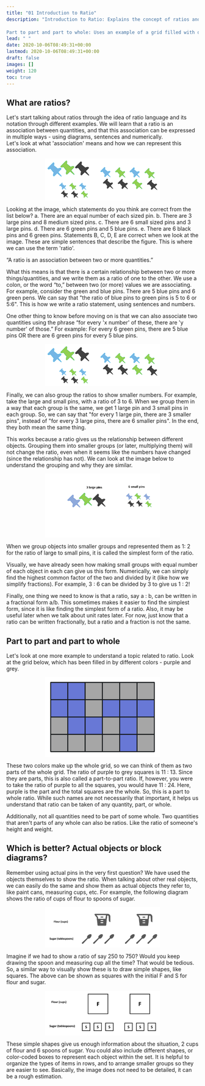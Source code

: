 ```yaml
---
title: "01 Introduction to Ratio"
description: "Introduction to Ratio: Explains the concept of ratios and how they can be represented using diagrams, sentences, and numbers. Also discusses simplifying ratios and representing them fractionally.

Part to part and part to whole: Uses an example of a grid filled with different colors to explain the concept of part-to-part and part-to-whole ratios."
lead: " "
date: 2020-10-06T08:49:31+00:00
lastmod: 2020-10-06T08:49:31+00:00
draft: false
images: []
weight: 120
toc: true
---
```


## What are ratios?

Let's start talking about ratios through the idea of ratio language and its notation through different examples. We will learn that a ratio is an association between quantities, and that this association can be expressed in multiple ways - using diagrams, sentences and numerically.  
Let's look at what 'association' means and how we can represent this association. 

<img src ="R01-pins.png" width="300" style="display: block; margin: 0 auto;">

Looking at the image, which statements do you think are correct from the list below?
a. There are an equal number of each sized pin.
b. There are 3 large pins and 8 medium sized pins.
c. There are 6 small sized pins and 3 large pins.
d. There are 6 green pins and 5 blue pins.
e. There are 6 black pins and 6 green pins.
Statements B, C, D, E are correct when we look at the image. These are simple sentences that describe the figure. 
This is where we can use the term 'ratio'. 

 “A ratio is an association between two or more quantities.” 

What this means is that there is a certain relationship between two or more things/quantities, and we write them as a ratio of one to the other. We use a colon, or the word “to,” between two (or more) values we are associating. For example, consider the green and blue pins. There are 5 blue pins and 6 green pens. We can say that "the ratio of blue pins to green pins is 5 to 6 or 5:6". This is how we write a ratio statement, using sentences and numbers. 
 
One other thing to know before moving on is that we can also associate two quantities using the phrase “for every 'x number' of these, there are 'y number' of those.” 
For example: For every 6 green pins, there are 5 blue pins OR there are 6 green pins for every 5 blue pins.

<img src ="R01-pins.png" width="300" style="display: block; margin: 0 auto;">

Finally, we can also group the ratios to show smaller numbers. For example, take the large and small pins, with a ratio of 3 to 6. When we group them in a way that each group is the same, we get 1 large pin and 3 small pins in each group. So, we can say that "for every 1 large pin, there are 3 smaller pins", instead of "for every 3 large pins, there are 6 smaller pins". In the end, they both mean the same thing. 
 
This works because a ratio gives us the relationship between different objects. Grouping them into smaller groups (or later, multiplying them) will not change the ratio, even when it seems like the numbers have changed (since the relationship has not). We can look at the image below to understand the grouping and why they are similar. 

<img src ="R01-grouping-and-simplest form-3to6-1to2-gif.gif" width="300" style="display: block; margin: 0 auto;">

When we group objects into smaller groups and represented them as 1: 2 for the ratio of large to small pins, it is called the simplest form of the ratio. 
 
Visually, we have already seen how making small groups with equal number of each object in each can give us this form. Numerically, we can simply find the highest common factor of the two and divided by it (like how we simplify fractions). For example, 3 : 6 can be divided by 3 to give us 1 : 2! 

Finally, one thing we need to know is that a ratio, say a : b, can be written in a fractional form a/b. This sometimes makes it easier to find the simplest form, since it is like finding the simplest form of a ratio. Also, it may be useful later when we talk about unit rates later. For now, just know that a ratio can be written fractionally, but a ratio and a fraction is not the same.  

 
## Part to part and part to whole
Let's look at one more example to understand a topic related to ratio. 
Look at the grid below, which has been filled in by different colors - purple and grey. 
 
<img src ="R01-grid-with-2-colors.png" width="300" style="display: block; margin: 0 auto;">

These two colors make up the whole grid, so we can think of them as two parts of the whole grid. The ratio of purple to grey squares is 11 : 13. Since they are parts, this is also called a part-to-part ratio. If, however, you were to take the ratio of purple to all the squares, you would have 11 : 24. Here, purple is the part and the total squares are the whole. So, this is a part to whole ratio. While such names are not necessarily that important, it helps us understand that ratio can be taken of any quantity, part, or whole.

Additionally, not all quantities need to be part of some whole. Two quantities that aren't parts of any whole can also be ratios. Like the ratio of someone's height and weight.


## Which is better? Actual objects or block diagrams?

Remember using actual pins in the very first question? We have used the objects themselves to show the ratio. When talking about other real objects, we can easily do the same and show them as actual objects they refer to, like paint cans, measuring cups, etc. For example, the following diagram shows the ratio of cups of flour to spoons of sugar. 

<img src ="R01-flour-and-sugar.png" width="300" style="display: block; margin: 0 auto;">

Imagine if we had to show a ratio of say 250 to 750? Would you keep drawing the spoon and measuring cup all the time? That would be tedious. So, a similar way to visually show these is to draw simple shapes, like squares. 
The above can be shown as squares with the initial F and S for flour and sugar. 

<img src ="R01-flour-and-sugar-blocks.png" width="300" style="display: block; margin: 0 auto;">

These simple shapes give us enough information about the situation, 2 cups of flour and 6 spoons of sugar. 
You could also include different shapes, or color-coded boxes to represent each object within the set. It is helpful to organize the types of items in rows, and to arrange smaller groups so they are easier to see. Basically, the image does not need to be detailed, it can be a rough estimation. 
